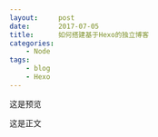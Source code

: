 ```yaml
---
layout:     post
date:       2017-07-05
title:      如何搭建基于Hexo的独立博客
categories: 
    - Node
tags:
    - blog
    - Hexo
---
```


这是预览

<!--more-->

这是正文